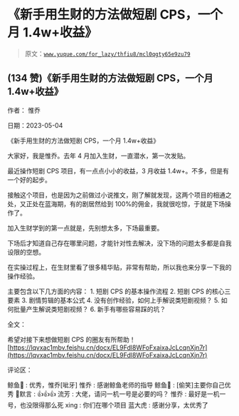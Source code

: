 # 《新手用生财的方法做短剧 CPS，一个月 1.4w+收益》

> 原文：[`www.yuque.com/for_lazy/thfiu8/mcl0qgty65e9zu79`](https://www.yuque.com/for_lazy/thfiu8/mcl0qgty65e9zu79)



## (134 赞)《新手用生财的方法做短剧 CPS，一个月 1.4w+收益》 

作者： 惟乔 

日期：2023-05-04 

《新手用生财的方法做短剧 CPS，一个月 1.4w+收益》 

大家好，我是惟乔。去年 4 月加入生财，一直潜水，第一次发贴。 

最近操作短剧 CPS 项目，有一点点小小的收益，3 月收益 1.4w+。不多，但是有一个好的起步。 

接触这个项目，也是因为之前做过小说推文，刚了解就发现，这两个项目的相通之处，又正处在蓝海期，有的剧居然给到 100%的佣金，我就很吃惊，于就是下场操作了。 

加入生财学到的第一点就是，先别想太多，下场最重要。 

下场后才知道自己存在哪里问题，才能针对性去解决，没下场的问题太多都是自我设限的空想。 

在实操过程上，在生财里看了很多精华贴，非常有帮助，所以我也来分享一下我的操作经验。 

主要包含以下几方面的内容： <ne-oli index-type="0">1.  短剧 CPS 的基本操作流程 <ne-oli index-type="0">2.  短剧 CPS 的核心三要素 <ne-oli index-type="0">3.  剧情剪辑的基本公式 <ne-oli index-type="0">4.  没有创作经验，如何上手解说类短剧视频？ <ne-oli index-type="0">5.  如何批量产生解说类短剧视频？ <ne-oli index-type="0">6.  新手有哪些容易踩的坑？ 

全文： 

希望对接下来想做短剧 CPS 的圈友有所帮助！[https://lqvxac1mbv.feishu.cn/docx/EL9Fdl8WFoFxaixaJcLcqnXjn7r](https://lqvxac1mbv.feishu.cn/docx/EL9Fdl8WFoFxaixaJcLcqnXjn7r) 

评论区： 

鲸鱼🐳 : 优秀，惟乔[呲牙] 惟乔 : 感谢鲸鱼老师的指导 鲸鱼🐳 : [偷笑]主要你自己优秀 默言 : 👍👍👍 流芳 : 大佬，请问一机一号是必要的吗？ 惟乔 : 最好是一机一号，也没限得那么死 xing : 你们在哪个项目 蓝大虎 : 感谢分享，太优秀了